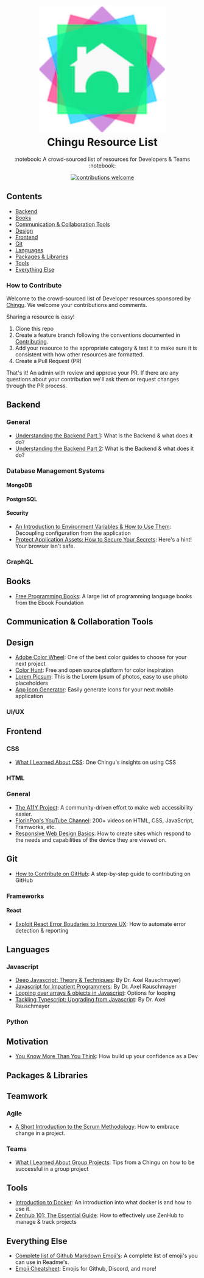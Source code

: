 # <div align="center">![Chingu Logo](./assets/ChinguLogo.svg) <br/> Chingu Resource List</div>
<div align="center">
:notebook: A crowd-sourced list of resources for Developers & Teams :notebook:

[![contributions welcome](https://img.shields.io/badge/contributions-welcome-brightgreen.svg?style=flat)](./CONTRIBUTING.md)

</div>

## Contents

- [Backend](#backend)
- [Books](#books)
- [Communication & Collaboration Tools](#communication-_-collaboration-tools)
- [Design](#design)
- [Frontend](#frontend)
- [Git](#git)
- [Languages](#languages)
- [Packages & Libraries](#packages-_-libraries)
- [Tools](#tools)
- [Everything Else](#everything-else)

### How to Contribute
Welcome to the crowd-sourced list of Developer resources sponsored by 
[Chingu](https://chingu.io). We welcome your contributions and comments.

Sharing a resource is easy! 

1. Clone this repo
2. Create a feature branch following the conventions documented in [Contributing](https://github.com/chingu-voyages/ChinguResourceList/blob/development/docs/CONTRIBUTING.md).
3. Add your resource to the appropriate category & test it to make sure it
is consistent with how other resources are formatted.
4. Create a Pull Request (PR)

That's it! An admin with review and approve your PR. If there are any questions
about your contribution we'll ask them or request changes through the PR
process.

## Backend 

### General

- [Understanding the Backend Part 1](https://medium.com/chingu/understanding-the-back-end-part-i-d65aff455d3f): What is the Backend & what does it do?
- [Understanding the Backend Part 2](https://medium.com/chingu/understanding-the-back-end-part-ii-ba520f79a0f5): What is the Backend & what does it do?

### Database Management Systems

#### MongoDB

#### PostgreSQL

#### Security

- [An Introduction to Environment Variables & How to Use Them](https://dev.to/chingu/an-introduction-to-environment-variables-and-how-to-use-them-1ck0): Decoupling configuration from the application
- [Protect Application Assets: How to Secure Your Secrets](https://dev.to/chingu/protect-application-assets-how-to-secure-your-secrets-1in8): Here's a hint! Your browser isn't safe.

### GraphQL

## Books

- [Free Programming Books](https://github.com/EbookFoundation/free-programming-books/blob/master/free-programming-books.md): A large list of programming language books from the Ebook Foundation

## Communication & Collaboration Tools

## Design

- [Adobe Color Wheel](https://color.adobe.com/create/color-wheel): One of the best color guides to choose for your next project
- [Color Hunt](https://colorhunt.co/): Free and open source platform for color inspiration
- [Lorem Picsum](https://picsum.photos/): This is the Lorem Ipsum of photos, easy to use photo placeholders
- [App Icon Generator](https://appicon.co/): Easily generate icons for your next mobile application

### UI/UX

## Frontend

### CSS

- [What I Learned About CSS](https://medium.com/chingu/what-i-learned-about-css-52b30cbb0625): One Chingu's insights on using CSS

### HTML

### General

- [The A11Y Project](https://a11yproject.com/): A community-driven effort to make web accessibility easier.
- [FlorinPop's YouTube Channel](https://www.youtube.com/channel/UCeU-1X402kT-JlLdAitxSMA): 200+ videos on HTML, CSS, JavaScript, Framworks, etc.
- [Responsive Web Design Basics](https://web.dev/responsive-web-design-basics/): How to create sites which respond to the needs and capabilities of the device they are viewed on.

## Git

- [How to Contribute on GitHub](https://www.dataschool.io/how-to-contribute-on-github/): A step-by-step guide to contributing on GitHub

### Frameworks

#### React

- [Exploit React Error Boudaries to Improve UX](https://dev.to/chingu/exploit-react-error-boundaries-to-improve-ux-hdk): How to automate error detection & reporting

## Languages

### Javascript

- [Deep Javascript: Theory & Techniques](https://exploringjs.com/deep-js/index.html): By Dr. Axel Rauschmayer)
- [Javascript for Impatient Programmers](https://exploringjs.com/impatient-js/index.html): By Dr. Axel Rauschmayer
- [Looping over arrays & objects in Javascript](https://medium.com/chingu/looping-over-arrays-and-objects-in-javascript-57e1188c1ba2): Options for looping
- [Tackling Typescript: Upgrading from Javascript](https://exploringjs.com/tackling-ts/index.html): By Dr. Axel Rauschmayer

### Python

## Motivation

- [You Know More Than You Think](https://medium.com/chingu/you-know-more-than-you-think-231cb232a578): How build up your confidence as a Dev

## Packages & Libraries

## Teamwork

### Agile

- [A Short Introduction to the Scrum Methodology](https://medium.com/chingu/a-short-introduction-to-the-scrum-methodology-7a23431b9f17): How to embrace change in a project.

### Teams

- [What I Learned About Group Projects](https://medium.com/chingu/what-i-learned-about-group-projects-41bbfb9ffdcd): Tips from a Chingu on how to be successful in a group project

## Tools

- [Introduction to Docker](https://dev.to/danko56666/intro-to-docker-3p42): An introduction into what docker is and how to use it.
- [Zenhub 101: The Essential Guide](https://medium.com/chingu/zenhub-101-the-essential-guide-da46ce7aff9d): How to effectively use ZenHub to manage & track projects

## Everything Else

- [Complete list of Github Markdown Emoji's](https://gist.github.com/rxaviers/7360908): A complete list of emoji's you can use in Readme's.
- [Emoji Cheatsheet](https://www.webfx.com/tools/emoji-cheat-sheet/): Emojis for Github, Discord, and more!
